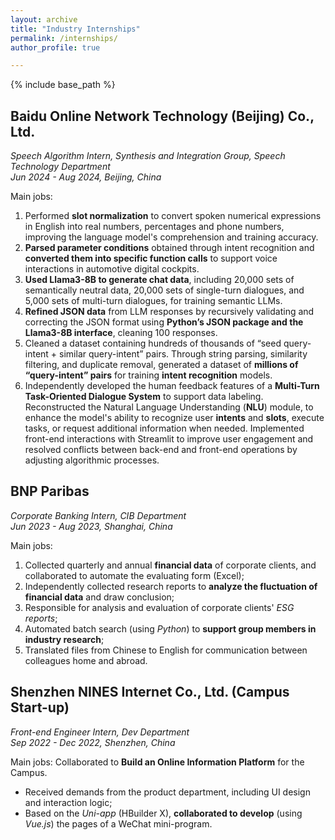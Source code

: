 ```yaml
---
layout: archive
title: "Industry Internships"
permalink: /internships/
author_profile: true

---
```


{% include base_path %}

## Baidu Online Network Technology (Beijing) Co., Ltd.
*Speech Algorithm Intern, Synthesis and Integration Group, Speech Technology Department*  
*Jun 2024 - Aug 2024, Beijing, China*

Main jobs:
1. Performed **slot normalization** to convert spoken numerical expressions in English into real numbers, percentages and phone numbers, improving the language model's comprehension and training accuracy.
2. **Parsed parameter conditions** obtained through intent recognition and **converted them into specific function calls** to support voice interactions in automotive digital cockpits.
3. **Used Llama3-8B to generate chat data**, including 20,000 sets of semantically neutral data, 20,000 sets of single-turn dialogues, and 5,000 sets of multi-turn dialogues, for training semantic LLMs.
4. **Refined JSON data** from LLM responses by recursively validating and correcting the JSON format using **Python’s JSON package and the Llama3-8B interface**, cleaning 100 responses.
5. Cleaned a dataset containing hundreds of thousands of “seed query-intent + similar query-intent” pairs. Through string parsing, similarity filtering, and duplicate removal, generated a dataset of **millions of “query-intent” pairs** for training **intent recognition** models.
6. Independently developed the human feedback features of a **Multi-Turn Task-Oriented Dialogue System** to support data labeling. Reconstructed the Natural Language Understanding (**NLU**) module, to enhance the model's ability to recognize user **intents** and **slots**, execute tasks, or request additional information when needed. Implemented front-end interactions with Streamlit to improve user engagement and resolved conflicts between back-end and front-end operations by adjusting algorithmic processes.

## BNP Paribas
*Corporate Banking Intern, CIB Department*  
*Jun 2023 - Aug 2023, Shanghai, China*

Main jobs:
1. Collected quarterly and annual **financial data** of corporate clients, and collaborated to automate the evaluating form (Excel);
2. Independently collected research reports to **analyze the fluctuation of financial data** and draw conclusion;
3. Responsible for analysis and evaluation of corporate clients' *ESG reports*;
4. Automated batch search (using *Python*) to **support group members in industry research**;
5. Translated files from Chinese to English for communication between colleagues home and abroad.

## Shenzhen NINES Internet Co., Ltd. (Campus Start-up)
*Front-end Engineer Intern, Dev Department*  
*Sep 2022 - Dec 2022, Shenzhen, China*

Main jobs:
Collaborated to **Build an Online Information Platform** for the Campus.
* Received demands from the product department, including UI design and interaction logic;
* Based on the *Uni-app* (HBuilder X), **collaborated to develop** (using *Vue.js*) the pages of a WeChat mini-program.

